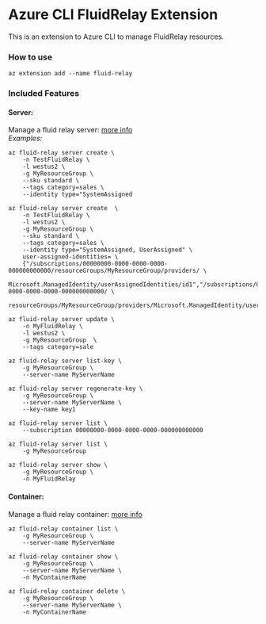 # Azure CLI FluidRelay Extension #
This is an extension to Azure CLI to manage FluidRelay resources.

### How to use ###
```
az extension add --name fluid-relay
```

### Included Features
#### Server:
Manage a fluid relay server: [more info](https://learn.microsoft.com/en-us/azure/azure-fluid-relay/overview/overview)  
*Examples:*
```
az fluid-relay server create \
    -n TestFluidRelay \
    -l westus2 \
    -g MyResourceGroup \
    --sku standard \
    --tags category=sales \
    --identity type="SystemAssigned

az fluid-relay server create  \
    -n TestFluidRelay \
    -l westus2 \
    -g MyResourceGroup \
    --sku standard \
    --tags category=sales \
    --identity type="SystemAssigned, UserAssigned" \
    user-assigned-identities= \
    {"/subscriptions/00000000-0000-0000-0000-000000000000/resourceGroups/MyResourceGroup/providers/ \
    Microsoft.ManagedIdentity/userAssignedIdentities/id1","/subscriptions/00000000-0000-0000-0000-000000000000/ \
    resourceGroups/MyResourceGroup/providers/Microsoft.ManagedIdentity/userAssignedIdentities/id2"}

az fluid-relay server update \
    -n MyFluidRelay \
    -l westus2 \
    -g MyResourceGroup  \
    --tags category=sale

az fluid-relay server list-key \
    -g MyResourceGroup \
    --server-name MyServerName

az fluid-relay server regenerate-key \
    -g MyResourceGroup \
    --server-name MyServerName \
    --key-name key1

az fluid-relay server list \
    --subscription 00000000-0000-0000-0000-000000000000
    
az fluid-relay server list \
    -g MyResourceGroup
    
az fluid-relay server show \
    -g MyResourceGroup \
    -n MyFluidRelay
```

#### Container:
Manage a fluid relay container: [more info](https://learn.microsoft.com/en-us/azure/azure-fluid-relay/overview/overview)
```
az fluid-relay container list \
    -g MyResourceGroup \
    --server-name MyServerName

az fluid-relay container show \
    -g MyResourceGroup \
    --server-name MyServerName \
    -n MyContainerName
    
az fluid-relay container delete \
    -g MyResourceGroup \
    --server-name MyServerName \
    -n MyContainerName
```